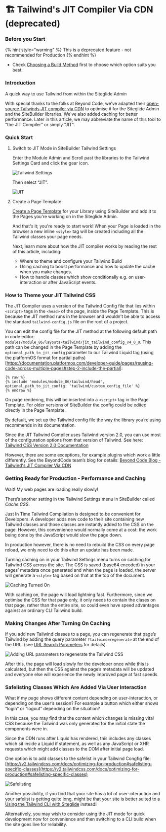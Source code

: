 # 🏗️ Tailwind's JIT Compiler Via CDN (deprecated)

### Before you Start <a href="#before-you-start" id="before-you-start"></a>

{% hint style="warning" %}
This is a deprecated feature - not recommended for Production
{% endhint %}

* Check [Choosing a Build Method](/sitebuilder/setup-sitebuilder/styling/tailwind-css-themes-choosing-a-build-method.md) first to choose which option suits you best.

### Introduction <a href="#introduction" id="introduction"></a>

A quick way to use Tailwind from within the Siteglide Admin

With special thanks to the folks at Beyond Code, we’ve adapted their [open-source Tailwinds JIT compiler via CDN](https://github.com/beyondcode/tailwindcss-jit-cdn) to optimise it for the Siteglide Admin and the SiteBuilder libraries. We've also added caching for better performance. Later in this article, we may abbreviate the name of this tool to "the JIT Compiler" or simply "JIT".

### Quick Start <a href="#quick-start" id="quick-start"></a>

1.  Switch to JIT Mode in SiteBuilder Tailwind Settings

    Enter the Module Admin and Scroll past the libraries to the Tailwind Settings Card and click the gear icon.

    ![Tailwind Settings](https://res.cloudinary.com/sitegurus/image/upload/v1658919641/modules/module\_86/documentation/Capture.jpg)

    Then select “JIT”.

    ![JIT](https://res.cloudinary.com/sitegurus/image/upload/v1658919641/modules/module\_86/documentation/jit-cache-off.jpg)
2.  Create a Page Template

    [Create a Page Template](/sitebuilder/setup-sitebuilder/site-setup/create-a-page-template.md) for your Library using SiteBuilder and add it to the Pages you're working on in the Siteglide Admin.

    And that's it; you're ready to start work! When your Page is loaded in the browser a new inline `<style>` tag will be created including all the Tailwind classes your page needs.

    Next, learn more about how the JIT compiler works by reading the rest of this article, including:

    * Where to theme and configure your Tailwind Build
    * Using caching to boost performance and how to update the cache when you make changes.
    * How to handle classes which show conditionally e.g. on user-interaction or after JavaScript events.

### How to Theme your JIT Tailwind CSS <a href="#how-to-theme-your-jit-tailwind-css" id="how-to-theme-your-jit-tailwind-css"></a>

The JIT Compiler uses a version of the Tailwind Config file that lies within `<script>` tags in the `<head>` of the page, inside the Page Template. This is because the JIT method runs in the browser and wouldn't be able to access the standard `tailwind-config.js` file on the root of a project.

You can edit the config file for the JIT method at the following default path in code editor: `modules/module_86/layouts/tailwind/jit_tailwind_config_v4_0_0`. This path can be changed in the Page Template by adding the `optional_path_to_jit_config` parameter to our Tailwind Liquid tag (using the platformOS format for partial paths)\[https://documentation.platformos.com/developer-guide/pages/reusing-code-across-multiple-pages#step-2-include-the-partial]:

```liquid
{% raw %}
{% include 'modules/module_86/tailwind/head', optional_path_to_jit_config: 'tailwind/custom_config_file' %}
{% endraw %}
```

On page rendering, this will be inserted into a `<script>` tag in the Page Template. For older versions of SiteBuilder the config could be edited directly in the Page Template.

By default, we set up the Tailwind config file the way the library you’re using recommends in its documentation.

Since the JIT Tailwind Compiler uses Tailwind version 2.0, you can use most of the configuration options from that version of Tailwind. See here: [Tailwind CSS Version 2.0 Documentation](https://v2.tailwindcss.com/)

However, there are some exceptions, for example plugins which work a little differently. See the BeyondCode team’s blog for details: [Beyond Code Blog - Tailwind's JIT Compiler Via CDN](https://beyondco.de/blog/tailwind-jit-compiler-via-cdn)

### Getting Ready for Production - Performance and Caching <a href="#getting-ready-for-production-performance-and-caching" id="getting-ready-for-production-performance-and-caching"></a>

Wait! My web pages are loading really slowly!

There’s another setting in the Tailwind Settings menu in SiteBuilder called _Cache CSS_.

Just In Time Tailwind Compilation is designed to be convenient for Developers. A developer adds new code to their site containing new Tailwind classes and those classes are instantly added to the CSS on the page. However, this convenience would normally come at a cost: the work being done by the JavaScript would slow the page down.

In production however, there is no need to rebuild the CSS on every page reload, we only need to do this after an update has been made.

Turning caching on in your Tailwind Settings menu turns on caching for Tailwind CSS across the site. The CSS is saved (base64 encoded) in your pages’ metadata once generated and when the page is loaded, the server will generate a `<style>` tag based on that at the top of the document.

![Caching Turned On](https://res.cloudinary.com/sitegurus/image/upload/v1658919641/modules/module\_86/documentation/jit-cache-on.jpg)

With caching on, the page will load lightning fast. Furthermore, since we optimise the CSS for that page only, it only needs to contain the clases on that page, rather than the entire site, so could even have speed advantages against an ordinary CLI Tailwind build.

### Making Changes After Turning On Caching <a href="#making-changes-after-turning-on-caching" id="making-changes-after-turning-on-caching"></a>

If you add new Tailwind classes to a page, you can regenerate that page’s Tailwind by adding the query parameter `?tailwind=regenerate` at the end of the URL. (see [URL Search Parameters](https://developer.mozilla.org/en-US/docs/Web/API/Location/search) for details).

![Adding URL parameters to regenerate the Tailwind CSS](https://res.cloudinary.com/sitegurus/image/upload/v1658919643/modules/module\_86/documentation/regenerate-param.jpg)

After this, the page will load slowly for the developer once while this is calculated, but then the CSS against the page’s metadata will be updated and everyone else will experience the newly improved page at fast speeds.

### Safelisting Classes Which Are Added Via User Interaction <a href="#safelisting-classes-which-are-added-via-user-interaction" id="safelisting-classes-which-are-added-via-user-interaction"></a>

What if my page shows different content depending on user-interaction, or depending on the user’s session? For example a button which either shows “login” or “logout” depending on the situation?

In this case, you may find that the content which changes is missing vital CSS because the Tailwind was only generated for the initial state the components were in.

Since the CDN runs after Liquid has rendered, this includes any classes which sit inside a Liquid if statement, as well as any JavaScript or XHR requests which might add classes to the DOM after initial page load.

One option is to add classes to the safelist in your Tailwind Congfig file: [https://v2.tailwindcss.com/docs/optimizing-for-production#safelisting-specific-classes](https://v2.tailwindcss.com/docs/optimizing-for-production#safelisting-specific-classes)

![Safelisting](https://res.cloudinary.com/sitegurus/image/upload/v1658919643/modules/module\_86/documentation/safelist.jpg)

Another possibility, if you find that your site has a lot of user-interaction and your safelist is getting quite long, might be that your site is better suited to a [Using the Tailwind CLI with Siteglide](/sitebuilder/setup-sitebuilder/site-setup/set-up-tailwind-css.md) instead!

Alternatively, you may wish to consider using the JIT mode for quick development now for convenience and then switching to a CLI build when the site goes live for reliability.
